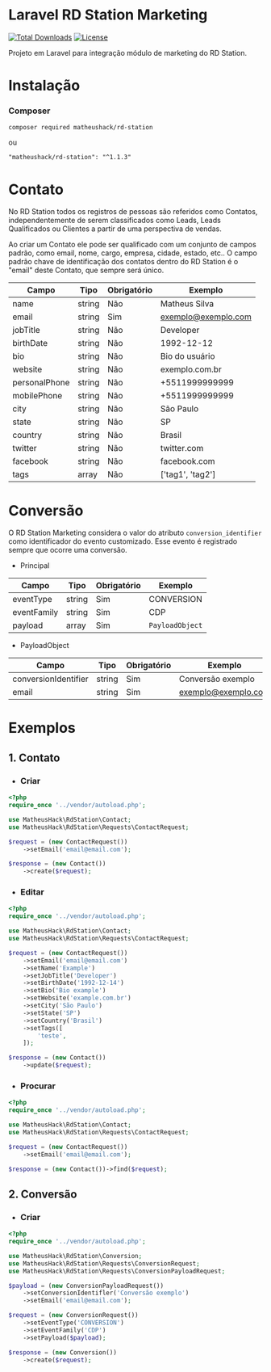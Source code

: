 # Laravel RD Station Marketing
[![Total Downloads](https://poser.pugx.org/matheushack/rd-station/downloads)](https://packagist.org/packages/matheushack/rd-station)
[![License](https://poser.pugx.org/matheushack/rd-station/license)](https://packagist.org/packages/matheushack/rd-station)

Projeto em Laravel para integração módulo de marketing do RD Station.

# Instalação
### Composer
```
composer required matheushack/rd-station
```
ou
```
"matheushack/rd-station": "^1.1.3"
```


# Contato
No RD Station todos os registros de pessoas são referidos como Contatos, independentemente de serem classificados como Leads, Leads Qualificados ou Clientes a partir de uma perspectiva de vendas.

Ao criar um Contato ele pode ser qualificado com um conjunto de campos padrão, como email, nome, cargo, empresa, cidade, estado, etc.. O campo padrão chave de identificação dos contatos dentro do RD Station é o "email" deste Contato, que sempre será único.

| Campo         | Tipo   | Obrigatório | Exemplo             |
|---------------|--------|-------------|---------------------|
| name          | string | Não         | Matheus Silva       |
| email         | string | Sim         | exemplo@exemplo.com |
| jobTitle      | string | Não         | Developer           |
| birthDate     | string | Não         | 1992-12-12          |
| bio           | string | Não         | Bio do usuário      |
| website       | string | Não         | exemplo.com.br      |
| personalPhone | string | Não         | +5511999999999      |
| mobilePhone   | string | Não         | +5511999999999      |
| city          | string | Não         | São Paulo           |
| state         | string | Não         | SP                  |
| country       | string | Não         | Brasil              |
| twitter       | string | Não         | twitter.com         |
| facebook      | string | Não         | facebook.com        |
| tags          | array  | Não         | ['tag1', 'tag2']    |

# Conversão
O RD Station Marketing considera o valor do atributo `conversion_identifier` como identificador do evento customizado. Esse evento é registrado sempre que ocorre uma conversão.

* Principal

| Campo       | Tipo   | Obrigatório | Exemplo         |
|-------------|--------|-------------|-----------------|
| eventType   | string | Sim         | CONVERSION      |
| eventFamily | string | Sim         | CDP             |
| payload     | array  | Sim         | `PayloadObject` |


* PayloadObject

| Campo                | Tipo   | Obrigatório | Exemplo             |
|----------------------|--------|-------------|---------------------|
| conversionIdentifier | string | Sim         | Conversão exemplo   |
| email                | string | Sim         | exemplo@exemplo.com |

# Exemplos
## 1. Contato
   - ### Criar
```php
<?php
require_once '../vendor/autoload.php';

use MatheusHack\RdStation\Contact;
use MatheusHack\RdStation\Requests\ContactRequest;

$request = (new ContactRequest())
    ->setEmail('email@email.com');

$response = (new Contact())
    ->create($request);
```
   - ### Editar
```php
<?php
require_once '../vendor/autoload.php';

use MatheusHack\RdStation\Contact;
use MatheusHack\RdStation\Requests\ContactRequest;

$request = (new ContactRequest())
    ->setEmail('email@email.com')
    ->setName('Example')
    ->setJobTitle('Developer')
    ->setBirthDate('1992-12-14')
    ->setBio('Bio example')
    ->setWebsite('example.com.br')
    ->setCity('São Paulo')
    ->setState('SP')
    ->setCountry('Brasil')
    ->setTags([
        'teste',
    ]);

$response = (new Contact())
    ->update($request);
```
   - ### Procurar
```php
<?php
require_once '../vendor/autoload.php';

use MatheusHack\RdStation\Contact;
use MatheusHack\RdStation\Requests\ContactRequest;

$request = (new ContactRequest())
    ->setEmail('email@email.com');

$response = (new Contact())->find($request);
```

## 2. Conversão
- ### Criar
```php
<?php
require_once '../vendor/autoload.php';

use MatheusHack\RdStation\Conversion;
use MatheusHack\RdStation\Requests\ConversionRequest;
use MatheusHack\RdStation\Requests\ConversionPayloadRequest;

$payload = (new ConversionPayloadRequest())
    ->setConversionIdentifler('Conversão exemplo')
    ->setEmail('email@email.com');

$request = (new ConversionRequest())
    ->setEventType('CONVERSION')
    ->setEventFamily('CDP')
    ->setPayload($payload);

$response = (new Conversion())
    ->create($request);
```
